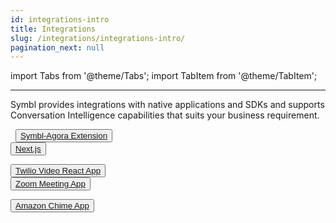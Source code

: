 ```yaml
---
id: integrations-intro
title: Integrations
slug: /integrations/integrations-intro/
pagination_next: null
---
```


import Tabs from '@theme/Tabs';
import TabItem from '@theme/TabItem';

---

Symbl provides integrations with native applications and SDKs and supports Conversation Intelligence capabilities that suits your business requirement. 


&nbsp; 
<button class="button button1"><a href="/integrations/agora-sdk-plugin">Symbl-Agora Extension</a></button><br/>
<button class="button button1"><a href="https://github.com/symblai/nextjs-symblai-demo">Next.js</a></button>
 
<button class="button button2"><a href="https://github.com/SymblDev/symbl-twilio-video-react">Twilio Video React App</a></button> 
<br/>
<button class="button button3"><a href="https://github.com/symblai/symbl-for-zoom">Zoom Meeting App</a></button>

<button class="button button4"><a href="https://github.com/symblai/symbl-chime-adapter">Amazon Chime App</a></button> 
&nbsp; 
&nbsp; 
&nbsp;

<br/>
<br/>
 
&nbsp; 
&nbsp;
